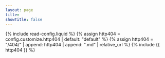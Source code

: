 ```yaml
---
layout: page
title:
showTitle: false
---
```


{% include read-config.liquid %}
{% assign http404 = config.customize.http404 | default: "default" %}
{% assign http404 = "/404/" | append: http404 | append: ".md" | relative_url %}
{% include {{ http404 }} %}